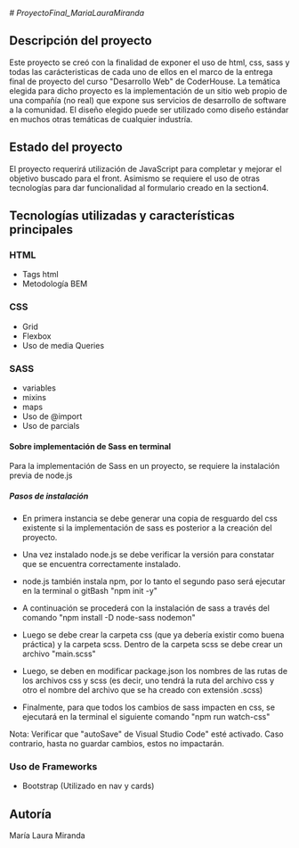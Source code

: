 <em> # ProyectoFinal_MariaLauraMiranda </em>

<h2>Descripción del proyecto</h2>

Este proyecto se creó con la finalidad de exponer el uso de html, css, sass y todas las carácteristicas de cada uno de ellos en el marco de la entrega final de proyecto del curso "Desarrollo Web" de CoderHouse. 
La temática elegida para dicho proyecto es la implementación de un sitio web propio de una compañía (no real) que expone sus servicios de desarrollo de software a la comunidad.
El diseño elegido puede ser utilizado como diseño estándar en muchos otras temáticas de cualquier industría.

<h2>Estado del proyecto</h2>

El proyecto requerirá utilización de JavaScript para completar y mejorar el objetivo buscado para el front. Asimismo se requiere el uso de otras tecnologías para dar funcionalidad al formulario creado en la section4.

<h2>Tecnologías utilizadas y características principales</h2>

<h3>HTML</h3>

- Tags html
- Metodología BEM

<h3>CSS</h3>

- Grid
- Flexbox
- Uso de media Queries

<h3>SASS</h3>

- variables
- mixins
- maps
- Uso de @import
- Uso de parcials

<h4>Sobre implementación de Sass en terminal</h4>
Para la implementación de Sass en un proyecto, se requiere la instalación previa de node.js

<h5>Pasos de instalación</h5>

- En primera instancia se debe generar una copia de resguardo del css existente si la implementación de sass es posterior a la creación del proyecto.

- Una vez instalado node.js se debe verificar la versión para constatar que se encuentra correctamente instalado. 

- node.js también instala npm, por lo tanto el segundo paso será ejecutar en la terminal o gitBash "npm init -y"

- A continuación se procederá con la instalación de sass a través del comando "npm install -D node-sass nodemon"

- Luego se debe crear la carpeta css (que ya debería existir como buena práctica) y la carpeta scss. Dentro de la carpeta scss se debe crear un archivo "main.scss"

- Luego, se deben en modificar package.json los nombres de las rutas de los archivos css y scss (es decir, uno tendrá la ruta del archivo css y otro el nombre del archivo que se ha creado con extensión .scss)

- Finalmente, para que todos los cambios de sass impacten en css, se ejecutará en la terminal el siguiente comando "npm run watch-css"

Nota: Verificar que "autoSave" de Visual Studio Code" esté activado. Caso contrario, hasta no guardar cambios, estos no impactarán.

<h3>Uso de Frameworks</h3>

- Bootstrap (Utilizado en nav y cards)

<h2>Autoría</h2>
María Laura Miranda



